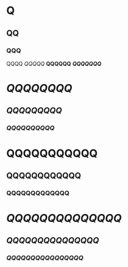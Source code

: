 # Q
## QQ
### QQQ
QQQQ
*QQQQQ*
**QQQQQQ**
***QQQQQQQ***
# *QQQQQQQQ*
## *QQQQQQQQQ*
### *QQQQQQQQQQ*
# **QQQQQQQQQQQ**
## **QQQQQQQQQQQQ**
### **QQQQQQQQQQQQQ**
# ***QQQQQQQQQQQQQQ***
## ***QQQQQQQQQQQQQQQ***
### ***QQQQQQQQQQQQQQQQ***
